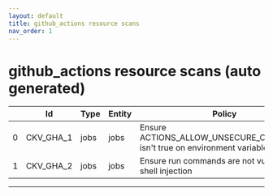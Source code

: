 ```yaml
---
layout: default
title: github_actions resource scans
nav_order: 1
---
```


# github_actions resource scans (auto generated)

|    | Id        | Type   | Entity   | Policy                                                                              | IaC            |
|----|-----------|--------|----------|-------------------------------------------------------------------------------------|----------------|
|  0 | CKV_GHA_1 | jobs   | jobs     | Ensure ACTIONS_ALLOW_UNSECURE_COMMANDS isn't true on environment variables on a job | github_actions |
|  1 | CKV_GHA_2 | jobs   | jobs     | Ensure run commands are not vulnerable to shell injection                           | github_actions |


---


